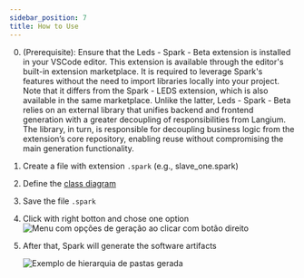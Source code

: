 ```yaml
---
sidebar_position: 7
title: How to Use
---
```

0. (Prerequisite): Ensure that the Leds - Spark - Beta extension is installed in your VSCode editor. This extension is available through the editor's built-in extension marketplace. It is required to leverage Spark's features without the need to import libraries locally into your project. Note that it differs from the Spark - LEDS extension, which is also available in the same marketplace. Unlike the latter, Leds - Spark - Beta relies on an external library that unifies backend and frontend generation with a greater decoupling of responsibilities from Langium. The library, in turn, is responsible for decoupling business logic from the extension’s core repository, enabling reuse without compromising the main generation functionality.
1. Create a file with extension `.spark` (e.g., slave_one.spark)
2. Define the [class diagram](6_lang.md)
3. Save the file `.spark`
4. Click with right botton and chose one option
![Menu com opções de geração ao clicar com botão direito](./img/right-click.png)
5. After that, Spark will generate the software artifacts

    ![Exemplo de hierarquia de pastas gerada](./img/folders.png)